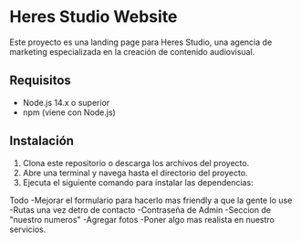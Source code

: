 # Heres Studio Website

Este proyecto es una landing page para Heres Studio, una agencia de marketing especializada en la creación de contenido audiovisual.

## Requisitos

- Node.js 14.x o superior
- npm (viene con Node.js)

## Instalación

1. Clona este repositorio o descarga los archivos del proyecto.
2. Abre una terminal y navega hasta el directorio del proyecto.
3. Ejecuta el siguiente comando para instalar las dependencias:



Todo
-Mejorar el formulario para hacerlo mas friendly a que la gente lo use 
-Rutas una vez detro de contacto
-Contraseña de Admin 
-Seccion de "nuestro numeros"
-Agregar fotos 
-Poner algo mas realista en nuestro servicios. 

